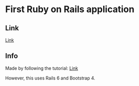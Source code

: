 # First Ruby on Rails application

## Link

[Link](https://sulljohn-alpha-blog.herokuapp.com/)

## Info

Made by following the tutorial: [Link](https://www.udemy.com/course/the-complete-ruby-on-rails-developer-course/)

However, this uses Rails 6 and Bootstrap 4.
